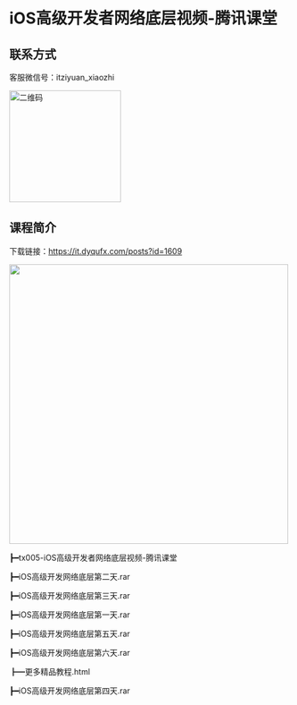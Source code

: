 # iOS高级开发者网络底层视频-腾讯课堂

## 联系方式

客服微信号：itziyuan_xiaozhi

<img src="https://ziyuanyun.oss-cn-guangzhou.aliyuncs.com/common/20240614073449/666b82192834a.jpg" width="200" height="200" alt="二维码">

## 课程简介

下载链接：https://it.dyqufx.com/posts?id=1609

<img src="https://ziyuanyun.oss-cn-guangzhou.aliyuncs.com/yun/20240515183246/66448f4e26dd2.jpg" width="500" alt="">

  ┣━tx005-iOS高级开发者网络底层视频-腾讯课堂

 ┣━iOS高级开发网络底层第二天.rar

 ┣━iOS高级开发网络底层第三天.rar

 ┣━iOS高级开发网络底层第一天.rar

 ┣━iOS高级开发网络底层第五天.rar

 ┣━iOS高级开发网络底层第六天.rar

 ┣━更多精品教程.html

 ┣━iOS高级开发网络底层第四天.rar

  